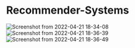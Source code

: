 # Recommender-Systems
![Screenshot from 2022-04-21 18-34-08](https://user-images.githubusercontent.com/76835313/164426820-3cfe53f7-1c34-4ba6-93ff-32763d093b9b.png)
![Screenshot from 2022-04-21 18-36-39](https://user-images.githubusercontent.com/76835313/164426823-04e9151a-2e60-40b5-883f-f71f53e3ea31.png)
![Screenshot from 2022-04-21 18-36-49](https://user-images.githubusercontent.com/76835313/164426826-b3daf98b-5d53-4b21-81a0-65770c47aba7.png)
